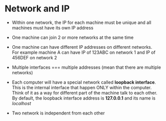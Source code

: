 # Network and IP

- Within one network, the IP for each machine must be unique and all machines must have its own IP address
- One machine can join 2 or more networks at the same time
- One machine can have different IP addresses on different networks.  
  For example machine A can have IP of 123ABC on network 1 and IP of 456DEF on network 2

- Multiple interfaces === multiple addresses (mean that there are multiple networks)

- Each computer will have a special network called **loopback interface**.  
  This is the internal interface that happen ONLY within the computer.  
  Think of it as a way for different part of the machine talk to each other.  
  By default, the loopback interface address is **127.0.0.1** and its name is _localhost_

- Two network is independent from each other
